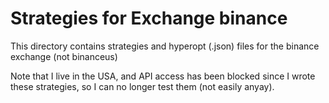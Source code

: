 # Strategies for Exchange binance

This directory contains strategies and hyperopt (.json) files for the binance exchange (not binanceus)

Note that I live in the USA, and API access has been blocked since I wrote these strategies, so I can no longer test
them (not easily anyay).